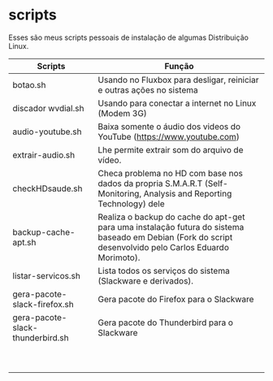 # scripts

Esses são meus scripts pessoais de instalação de algumas Distribuição Linux.


|    Scripts                           |                                                     Função                                                                  |
|--------------------------------------|-----------------------------------------------------------------------------------------------------------------------------|
|    botao.sh                          | Usando no Fluxbox para desligar, reiniciar e outras ações no sistema                                                        |
|    discador wvdial.sh                | Usando para conectar a internet no Linux (Modem 3G)                                                                         |
|    audio-youtube.sh                  | Baixa somente o áudio dos videos do YouTube (https://www.youtube.com)                                                       |
|    extrair-audio.sh                  | Lhe permite extrair som do arquivo de vídeo.                                                                                |
|    checkHDsaude.sh                   | Checa problema no HD com base nos dados da propria S.M.A.R.T  (Self-Monitoring, Analysis and Reporting Technology)  dele    |
|    backup-cache-apt.sh               | Realiza o backup do cache do apt-get para uma instalação futura do sistema baseado em Debian (Fork do script desenvolvido pelo Carlos Eduardo Morimoto).                                                                                                                                                   |
|    listar-servicos.sh                | Lista todos os serviços do sistema (Slackware e derivados).                                                                 |
|    gera-pacote-slack-firefox.sh      | Gera pacote do Firefox para o Slackware                                                                                     |
|    gera-pacote-slack-thunderbird.sh  | Gera pacote do Thunderbird para o Slackware                                                                                 |
|      |                            |
|      |                            |
|      |                            |
|      |                            |
|      |                            |
|      |                            |
|      |                            |
|      |                            |
|      |                            |
